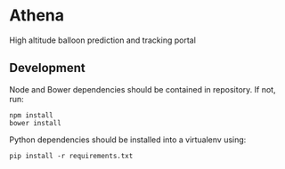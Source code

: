 # Athena

High altitude balloon prediction and tracking portal

## Development

Node and Bower dependencies should be contained in repository. If not, run:

	npm install
	bower install

Python dependencies should be installed into a virtualenv using:

	pip install -r requirements.txt
